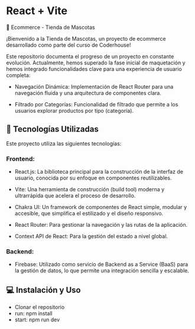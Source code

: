# React + Vite

🐾 Ecommerce - Tienda de Mascotas

¡Bienvenido a la Tienda de Mascotas, un proyecto de ecommerce desarrollado como parte del curso de Coderhouse!

Este repositorio documenta el progreso de un proyecto en constante evolución. Actualmente, hemos superado la fase inicial de maquetación y hemos integrado funcionalidades clave para una experiencia de usuario completa:

- Navegación Dinámica: Implementación de React Router para una navegación fluida y una arquitectura de componentes clara.

- Filtrado por Categorías: Funcionalidad de filtrado que permite a los usuarios explorar productos por tipo (categoría).

## 🚀 Tecnologías Utilizadas
Este proyecto utiliza las siguientes tecnologías:

### Frontend:

- React.js: La biblioteca principal para la construcción de la interfaz de usuario, conocida por su enfoque en componentes reutilizables.

- Vite: Una herramienta de construcción (build tool) moderna y ultrarrápida que acelera el proceso de desarrollo.

- Chakra UI: Un framework de componentes de React simple, modular y accesible, que simplifica el estilizado y el diseño responsivo.

- React Router: Para gestionar la navegación y las rutas de la aplicación.

- Context API de React: Para la gestión del estado a nivel global.

### Backend:

- Firebase: Utilizado como servicio de Backend as a Service (BaaS) para la gestión de datos, lo que permite una integración sencilla y escalable.

## 💻 Instalación y Uso

- Clonar el repositorio
- run: npm install
- start: npm run dev
